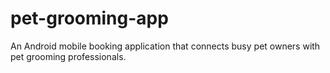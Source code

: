 # pet-grooming-app
An Android mobile booking application that connects busy pet owners with pet grooming professionals. 
